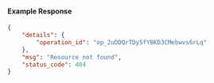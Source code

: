 <!-- Code generated for API Clients. DO NOT EDIT. -->

#### Example Response

```json
{
	"details": {
		"operation_id": "op_2uDDQrTDy5fYBKD3CMebwvs6rLq"
	},
	"msg": "Resource not found",
	"status_code": 404
}
```
